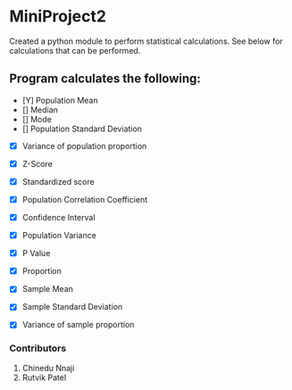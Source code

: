 # **MiniProject2**
Created a python module to perform statistical calculations. See below for calculations that can be performed.

## **Program calculates the following:**
- [Y] Population Mean
- [] Median
- [] Mode
- [] Population Standard Deviation
- [X] Variance of population proportion
- [X] Z-Score
- [X] Standardized score
- [X] Population Correlation Coefficient
- [X] Confidence Interval
- [X] Population Variance
- [X] P Value
- [X] Proportion
- [X] Sample Mean
- [X] Sample Standard Deviation
- [X] Variance of sample proportion


### Contributors
1. Chinedu Nnaji
2. Rutvik Patel
